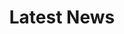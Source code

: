 ---
title: "Latest News"
draft: false
url: /news
sidebarlogo: syndicate-logo
include_footer: true
---